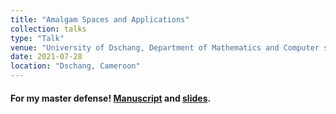 ```yaml
---
title: "Amalgam Spaces and Applications"
collection: talks
type: "Talk"
venue: "University of Dschang, Department of Mathematics and Computer science"
date: 2021-07-28
location: "Dschang, Cameroon"
---
```

#### For my master defense! [Manuscript](../../files/uds_master_thesis_2021.pdf) and [slides](../../files/uds_thesis_defense_july_2021.pdf).
